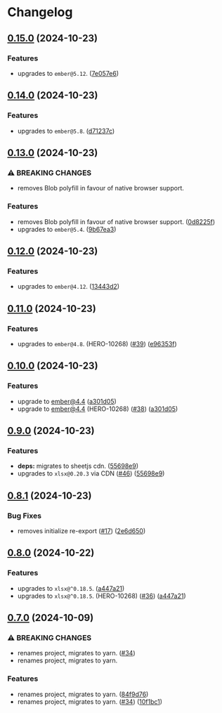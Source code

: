 # Changelog

## [0.15.0](https://github.com/linc-technologies/ember-spreadsheet-export/compare/ember-spreadsheet-export-v0.14.0...ember-spreadsheet-export-v0.15.0) (2024-10-23)


### Features

* upgrades to `ember@5.12`. ([7e057e6](https://github.com/linc-technologies/ember-spreadsheet-export/commit/7e057e6fdd7339f176b51906f29a84e9c9abfd22))

## [0.14.0](https://github.com/linc-technologies/ember-spreadsheet-export/compare/ember-spreadsheet-export-v0.13.0...ember-spreadsheet-export-v0.14.0) (2024-10-23)


### Features

* upgrades to `ember@5.8`. ([d71237c](https://github.com/linc-technologies/ember-spreadsheet-export/commit/d71237c28a703f1bb747e9803b6a9a557c791924))

## [0.13.0](https://github.com/linc-technologies/ember-spreadsheet-export/compare/ember-spreadsheet-export-v0.12.0...ember-spreadsheet-export-v0.13.0) (2024-10-23)


### ⚠ BREAKING CHANGES

* removes Blob polyfill in favour of native browser support.

### Features

* removes Blob polyfill in favour of native browser support. ([0d8225f](https://github.com/linc-technologies/ember-spreadsheet-export/commit/0d8225fb18c244a4233c3b592510f2e422256cff))
* upgrades to `ember@5.4`. ([9b67ea3](https://github.com/linc-technologies/ember-spreadsheet-export/commit/9b67ea33dbab9f5cbe10f386a7d2706341a457f9))

## [0.12.0](https://github.com/linc-technologies/ember-spreadsheet-export/compare/ember-spreadsheet-export-v0.11.0...ember-spreadsheet-export-v0.12.0) (2024-10-23)


### Features

* upgrades to `ember@4.12`. ([13443d2](https://github.com/linc-technologies/ember-spreadsheet-export/commit/13443d22a0e3b282024f2fe0734c3d229f3d057e))

## [0.11.0](https://github.com/linc-technologies/ember-spreadsheet-export/compare/ember-spreadsheet-export-v0.10.0...ember-spreadsheet-export-v0.11.0) (2024-10-23)


### Features

* upgrades to `ember@4.8`. (HERO-10268) ([#39](https://github.com/linc-technologies/ember-spreadsheet-export/issues/39)) ([e96353f](https://github.com/linc-technologies/ember-spreadsheet-export/commit/e96353fdce63c3168efc41e87049795d0ebbb999))

## [0.10.0](https://github.com/linc-technologies/ember-spreadsheet-export/compare/ember-spreadsheet-export-v0.9.0...ember-spreadsheet-export-v0.10.0) (2024-10-23)


### Features

* upgrade to ember@4.4 ([a301d05](https://github.com/linc-technologies/ember-spreadsheet-export/commit/a301d05fc06abcbaa98ef07551ccadcb09e92aaa))
* upgrade to ember@4.4 (HERO-10268) ([#38](https://github.com/linc-technologies/ember-spreadsheet-export/issues/38)) ([a301d05](https://github.com/linc-technologies/ember-spreadsheet-export/commit/a301d05fc06abcbaa98ef07551ccadcb09e92aaa))

## [0.9.0](https://github.com/linc-technologies/ember-spreadsheet-export/compare/ember-spreadsheet-export-v0.8.1...ember-spreadsheet-export-v0.9.0) (2024-10-23)


### Features

* **deps:** migrates to sheetjs cdn. ([55698e9](https://github.com/linc-technologies/ember-spreadsheet-export/commit/55698e9530b3ec690ffb888e8a94ca8a327e22e0))
* upgrades to `xlsx@0.20.3` via CDN ([#46](https://github.com/linc-technologies/ember-spreadsheet-export/issues/46)) ([55698e9](https://github.com/linc-technologies/ember-spreadsheet-export/commit/55698e9530b3ec690ffb888e8a94ca8a327e22e0))

## [0.8.1](https://github.com/linc-technologies/ember-spreadsheet-export/compare/ember-spreadsheet-export-v0.8.0...ember-spreadsheet-export-v0.8.1) (2024-10-23)


### Bug Fixes

* removes initialize re-export ([#17](https://github.com/linc-technologies/ember-spreadsheet-export/issues/17)) ([2e6d650](https://github.com/linc-technologies/ember-spreadsheet-export/commit/2e6d650b9d062b1a10c48702d2cf009f58a41869))

## [0.8.0](https://github.com/linc-technologies/ember-spreadsheet-export/compare/ember-spreadsheet-export-v0.7.0...ember-spreadsheet-export-v0.8.0) (2024-10-22)


### Features

* upgrades to `xlsx@^0.18.5`. ([a447a21](https://github.com/linc-technologies/ember-spreadsheet-export/commit/a447a2134077e14c7498971cd25f969fc5b45875))
* upgrades to `xlsx@^0.18.5`. (HERO-10268) ([#36](https://github.com/linc-technologies/ember-spreadsheet-export/issues/36)) ([a447a21](https://github.com/linc-technologies/ember-spreadsheet-export/commit/a447a2134077e14c7498971cd25f969fc5b45875))

## [0.7.0](https://github.com/linc-technologies/ember-spreadsheet-export/compare/ember-spreadsheet-export-v0.6.0...ember-spreadsheet-export-v0.7.0) (2024-10-09)


### ⚠ BREAKING CHANGES

* renames project, migrates to yarn. ([#34](https://github.com/linc-technologies/ember-spreadsheet-export/issues/34))
* renames project, migrates to yarn.

### Features

* renames project, migrates to yarn. ([84f9d76](https://github.com/linc-technologies/ember-spreadsheet-export/commit/84f9d76a2efb821f24951ad1adce53e6bf0a794e))
* renames project, migrates to yarn. ([#34](https://github.com/linc-technologies/ember-spreadsheet-export/issues/34)) ([10f1bc1](https://github.com/linc-technologies/ember-spreadsheet-export/commit/10f1bc18fa058d1138ca95e49edd7279a9af1567))
